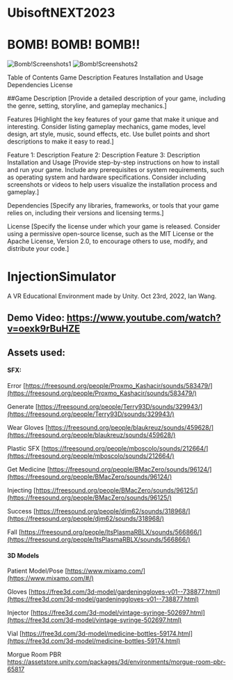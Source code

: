 # UbisoftNEXT2023
 
# BOMB! BOMB! BOMB!!
![Bomb!Screenshots1](https://user-images.githubusercontent.com/90727502/223161603-9fb18300-0b2c-48af-a139-1570e7c05f88.png)
![Bomb!Screenshots2](https://user-images.githubusercontent.com/90727502/223161630-d4560590-ef3f-41eb-96da-a3530d5d7cd7.png)


Table of Contents
Game Description
Features
Installation and Usage
Dependencies
License


##Game Description
[Provide a detailed description of your game, including the genre, setting, storyline, and gameplay mechanics.]

Features
[Highlight the key features of your game that make it unique and interesting. Consider listing gameplay mechanics, game modes, level design, art style, music, sound effects, etc. Use bullet points and short descriptions to make it easy to read.]

Feature 1: Description
Feature 2: Description
Feature 3: Description
Installation and Usage
[Provide step-by-step instructions on how to install and run your game. Include any prerequisites or system requirements, such as operating system and hardware specifications. Consider including screenshots or videos to help users visualize the installation process and gameplay.]

Dependencies
[Specify any libraries, frameworks, or tools that your game relies on, including their versions and licensing terms.]

License
[Specify the license under which your game is released. Consider using a permissive open-source license, such as the MIT License or the Apache License, Version 2.0, to encourage others to use, modify, and distribute your code.]
 
 
 
 
 
# InjectionSimulator
A VR Educational Environment made by Unity. Oct 23rd, 2022, Ian Wang.

## Demo Video: https://www.youtube.com/watch?v=oexk9rBuHZE



## Assets used:

#### SFX:
Error [https://freesound.org/people/Proxmo_Kashacir/sounds/583479/](https://freesound.org/people/Proxmo_Kashacir/sounds/583479/)

Generate [https://freesound.org/people/Terry93D/sounds/329943/](https://freesound.org/people/Terry93D/sounds/329943/)

Wear Gloves [https://freesound.org/people/blaukreuz/sounds/459628/](https://freesound.org/people/blaukreuz/sounds/459628/)

Plastic SFX [https://freesound.org/people/mboscolo/sounds/212664/](https://freesound.org/people/mboscolo/sounds/212664/)

Get Medicine [https://freesound.org/people/BMacZero/sounds/96124/](https://freesound.org/people/BMacZero/sounds/96124/)

Injecting [https://freesound.org/people/BMacZero/sounds/96125/](https://freesound.org/people/BMacZero/sounds/96125/)

Success  [https://freesound.org/people/djm62/sounds/318968/](https://freesound.org/people/djm62/sounds/318968/)

Fall [https://freesound.org/people/ItsPlasmaRBLX/sounds/566866/](https://freesound.org/people/ItsPlasmaRBLX/sounds/566866/)

#### 3D Models

Patient Model/Pose [https://www.mixamo.com/](https://www.mixamo.com/#/)

Gloves [https://free3d.com/3d-model/gardeninggloves-v01--738877.html](https://free3d.com/3d-model/gardeninggloves-v01--738877.html)

Injector [https://free3d.com/3d-model/vintage-syringe-502697.html](https://free3d.com/3d-model/vintage-syringe-502697.html)

Vial [https://free3d.com/3d-model/medicine-bottles-59174.html](https://free3d.com/3d-model/medicine-bottles-59174.html)

Morgue Room PBR https://assetstore.unity.com/packages/3d/environments/morgue-room-pbr-65817

